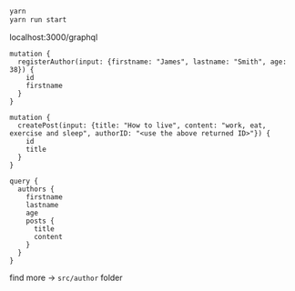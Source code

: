 ```sh
yarn
yarn run start
```

localhost:3000/graphql

```gql
mutation {
  registerAuthor(input: {firstname: "James", lastname: "Smith", age: 38}) {
    id
    firstname
  }
}

mutation {
  createPost(input: {title: "How to live", content: "work, eat, exercise and sleep", authorID: "<use the above returned ID>"}) {
    id
    title
  }
}

query {
  authors {
    firstname
    lastname
    age
    posts {
      title
      content
    }
  }
}
```
find more -> `src/author` folder
